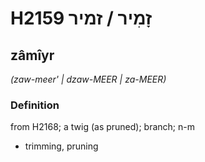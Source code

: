 # H2159 זָמִיר / זמיר

## zâmîyr

_(zaw-meer' | dzaw-MEER | za-MEER)_

### Definition

from H2168; a twig (as pruned); branch; n-m

- trimming, pruning

